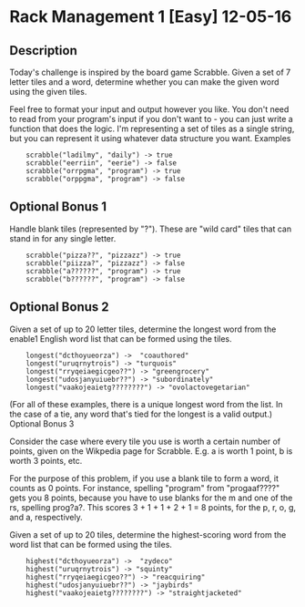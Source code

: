 # Rack Management 1 [Easy] 12-05-16

Description
------------

Today's challenge is inspired by the board game Scrabble. Given a set of 7 letter tiles and a word, determine whether you can make the given word using the given tiles.

Feel free to format your input and output however you like. You don't need to read from your program's input if you don't want to - you can just write a function that does the logic. I'm representing a set of tiles as a single string, but you can represent it using whatever data structure you want.
Examples

        scrabble("ladilmy", "daily") -> true
        scrabble("eerriin", "eerie") -> false
        scrabble("orrpgma", "program") -> true
        scrabble("orppgma", "program") -> false

Optional Bonus 1
-----------------

Handle blank tiles (represented by "?"). These are "wild card" tiles that can stand in for any single letter.

        scrabble("pizza??", "pizzazz") -> true
        scrabble("piizza?", "pizzazz") -> false
        scrabble("a??????", "program") -> true
        scrabble("b??????", "program") -> false

Optional Bonus 2
--------------------

Given a set of up to 20 letter tiles, determine the longest word from the enable1 English word list that can be formed using the tiles.

        longest("dcthoyueorza") ->  "coauthored"
        longest("uruqrnytrois") -> "turquois"
        longest("rryqeiaegicgeo??") -> "greengrocery"
        longest("udosjanyuiuebr??") -> "subordinately"
        longest("vaakojeaietg????????") -> "ovolactovegetarian"

(For all of these examples, there is a unique longest word from the list. In the case of a tie, any word that's tied for the longest is a valid output.)
Optional Bonus 3

Consider the case where every tile you use is worth a certain number of points, given on the Wikpedia page for Scrabble. E.g. a is worth 1 point, b is worth 3 points, etc.

For the purpose of this problem, if you use a blank tile to form a word, it counts as 0 points. For instance, spelling "program" from "progaaf????" gets you 8 points, because you have to use blanks for the m and one of the rs, spelling prog?a?. This scores 3 + 1 + 1 + 2 + 1 = 8 points, for the p, r, o, g, and a, respectively.

Given a set of up to 20 tiles, determine the highest-scoring word from the word list that can be formed using the tiles.

        highest("dcthoyueorza") ->  "zydeco"
        highest("uruqrnytrois") -> "squinty"
        highest("rryqeiaegicgeo??") -> "reacquiring"
        highest("udosjanyuiuebr??") -> "jaybirds"
        highest("vaakojeaietg????????") -> "straightjacketed"


